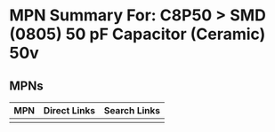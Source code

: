 



# MPN Summary For: C8P50 > SMD (0805) 50 pF Capacitor (Ceramic) 50v

## MPNs
  

|MPN|Direct Links|Search Links|
| :--- | :--- | :--- |
||||
